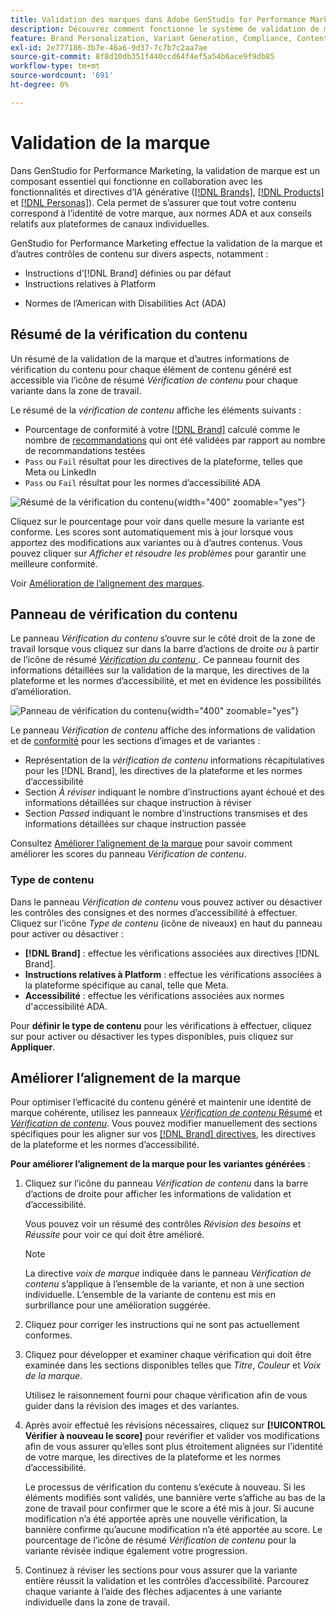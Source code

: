 ```yaml
---
title: Validation des marques dans Adobe GenStudio for Performance Marketing
description: Découvrez comment fonctionne le système de validation de marque intégré dans GenStudio for Performance Marketing.
feature: Brand Personalization, Variant Generation, Compliance, Content Generation, Content Review, Generative AI
exl-id: 2e777186-3b7e-46a6-9d37-7c7b7c2aa7ae
source-git-commit: 8f8d10db351f440ccd64f4ef5a54b6ace9f9db85
workflow-type: tm+mt
source-wordcount: '691'
ht-degree: 0%

---
```


# Validation de la marque

Dans GenStudio for Performance Marketing, la validation de marque est un composant essentiel qui fonctionne en collaboration avec les fonctionnalités et directives d’IA générative ([[!DNL Brands]](/help/user-guide/guidelines/brands.md), [[!DNL Products]](/help/user-guide/guidelines/products.md) et [[!DNL Personas]](/help/user-guide/guidelines/personas.md)). Cela permet de s’assurer que tout votre contenu correspond à l’identité de votre marque, aux normes ADA et aux conseils relatifs aux plateformes de canaux individuelles.

GenStudio for Performance Marketing effectue la validation de la marque et d’autres contrôles de contenu sur divers aspects, notamment :

* Instructions d’[!DNL Brand] définies ou par défaut
* Instructions relatives à Platform
<!-- * Ethical considerations related to gender, ethnicity, race, disability status, and age in AI-generated content -->
* Normes de l’American with Disabilities Act (ADA)

## Résumé de la vérification du contenu

Un résumé de la validation de la marque et d’autres informations de vérification du contenu pour chaque élément de contenu généré est accessible via l’icône de résumé _Vérification de contenu_ pour chaque variante dans la zone de travail.

Le résumé de la _vérification de contenu_ affiche les éléments suivants :

* Pourcentage de conformité à votre [[!DNL Brand]](brands.md) calculé comme le nombre de [recommandations](overview.md) qui ont été validées par rapport au nombre de recommandations testées
* `Pass` ou `Fail` résultat pour les directives de la plateforme, telles que Meta ou LinkedIn
* `Pass` ou `Fail` résultat pour les normes d’accessibilité ADA

![Résumé de la vérification du contenu](/help/assets/content-check-summary.png){width="400" zoomable="yes"}

Cliquez sur le pourcentage pour voir dans quelle mesure la variante est conforme. Les scores sont automatiquement mis à jour lorsque vous apportez des modifications aux variantes ou à d’autres contenus. Vous pouvez cliquer sur _Afficher et résoudre les problèmes_ pour garantir une meilleure conformité.

Voir [Amélioration de l’alignement des marques](#improve-brand-alignment).

## Panneau de vérification du contenu

Le panneau _Vérification du contenu_ s’ouvre sur le côté droit de la zone de travail lorsque vous cliquez sur dans la barre d’actions de droite _ou_ à partir de l’icône de résumé [_Vérification du contenu_ ](#content-check-summary). Ce panneau fournit des informations détaillées sur la validation de la marque, les directives de la plateforme et les normes d’accessibilité, et met en évidence les possibilités d’amélioration.

![Panneau de vérification du contenu](/help/assets/content-check-panel.png){width="400" zoomable="yes"}

Le panneau _Vérification de contenu_ affiche des informations de validation et de [conformité](/help/user-guide/guidelines/overview.md#compliance) pour les sections d’images et de variantes :

* Représentation de la _vérification de contenu_ informations récapitulatives pour les [!DNL Brand], les directives de la plateforme et les normes d’accessibilité
* Section _À réviser_ indiquant le nombre d’instructions ayant échoué et des informations détaillées sur chaque instruction à réviser
* Section _Passed_ indiquant le nombre d’instructions transmises et des informations détaillées sur chaque instruction passée

Consultez [Améliorer l’alignement de la marque](#improve-brand-alignment) pour savoir comment améliorer les scores du panneau _Vérification de contenu_.

### Type de contenu

Dans le panneau _Vérification de contenu_ vous pouvez activer ou désactiver les contrôles des consignes et des normes d’accessibilité à effectuer. Cliquez sur l’icône _Type de contenu_ (icône de niveaux) en haut du panneau pour activer ou désactiver :

* **[!DNL Brand]** : effectue les vérifications associées aux directives [!DNL Brand].
* **Instructions relatives à Platform** : effectue les vérifications associées à la plateforme spécifique au canal, telle que Meta.
* **Accessibilité** : effectue les vérifications associées aux normes d&#39;accessibilité ADA.

Pour **définir le type de contenu** pour les vérifications à effectuer, cliquez sur pour activer ou désactiver les types disponibles, puis cliquez sur **Appliquer**.

## Améliorer l’alignement de la marque

Pour optimiser l’efficacité du contenu généré et maintenir une identité de marque cohérente, utilisez les panneaux [_Vérification de contenu_ Résumé](#content-check-summary) et [_Vérification de contenu_](#content-check-panel). Vous pouvez modifier manuellement des sections spécifiques pour les aligner sur vos [[!DNL Brand] directives](brands.md), les directives de la plateforme et les normes d’accessibilité.

**Pour améliorer l’alignement de la marque pour les variantes générées** :

1. Cliquez sur l’icône du panneau _Vérification de contenu_ dans la barre d’actions de droite pour afficher les informations de validation et d’accessibilité.

   Vous pouvez voir un résumé des contrôles _Révision des besoins_ et _Réussite_ pour voir ce qui doit être amélioré.

   >[!NOTE]
   >
   > La directive _voix de marque_ indiquée dans le panneau _Vérification de contenu_ s’applique à l’ensemble de la variante, et non à une section individuelle. L’ensemble de la variante de contenu est mis en surbrillance pour une amélioration suggérée.

1. Cliquez pour corriger les instructions qui ne sont pas actuellement conformes.
1. Cliquez pour développer et examiner chaque vérification qui doit être examinée dans les sections disponibles telles que _Titre_, _Couleur_ et _Voix de la marque_.

   Utilisez le raisonnement fourni pour chaque vérification afin de vous guider dans la révision des images et des variantes.

1. Après avoir effectué les révisions nécessaires, cliquez sur **[!UICONTROL Vérifier à nouveau le score]** pour revérifier et valider vos modifications afin de vous assurer qu’elles sont plus étroitement alignées sur l’identité de votre marque, les directives de la plateforme et les normes d’accessibilité.

   Le processus de vérification du contenu s’exécute à nouveau. Si les éléments modifiés sont validés, une bannière verte s’affiche au bas de la zone de travail pour confirmer que le score a été mis à jour. Si aucune modification n’a été apportée après une nouvelle vérification, la bannière confirme qu’aucune modification n’a été apportée au score. Le pourcentage de l’icône de résumé _Vérification de contenu_ pour la variante révisée indique également votre progression.

1. Continuez à réviser les sections pour vous assurer que la variante entière réussit la validation et les contrôles d’accessibilité. Parcourez chaque variante à l’aide des flèches adjacentes à une variante individuelle dans la zone de travail.

